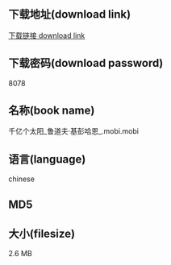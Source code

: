 ## 下载地址(download link)
[下载链接 download link](https://voluble-croquembouche-d321dc.netlify.app/?s=%E5%8D%83%E4%BA%BF%E4%B8%AA%E5%A4%AA%E9%98%B3_%E9%B2%81%E9%81%93%E5%A4%AB%C2%B7%E5%9F%BA%E5%BD%AD%E5%93%88%E6%81%A9_.mobi)

## 下载密码(download password)
8078

## 名称(book name)
千亿个太阳_鲁道夫·基彭哈恩_.mobi.mobi

## 语言(language)
chinese

## MD5


## 大小(filesize)
2.6 MB
